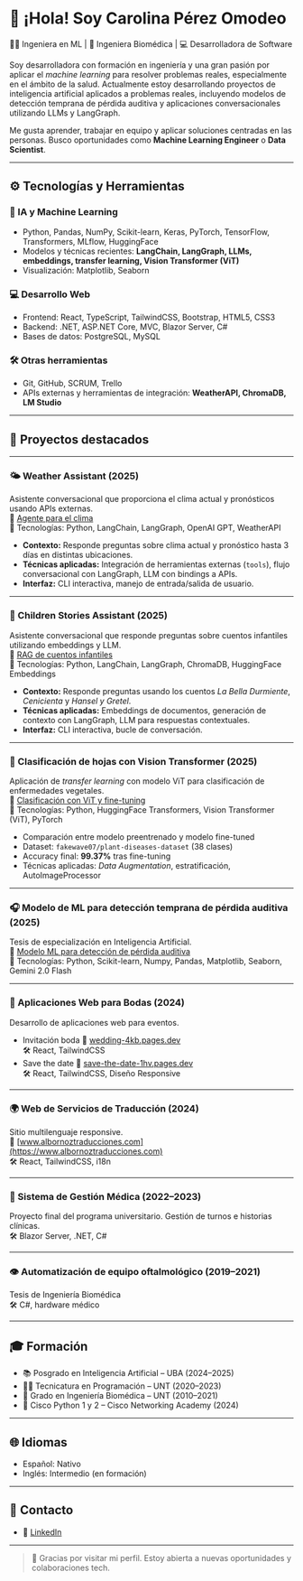 # 👋 ¡Hola! Soy Carolina Pérez Omodeo

👩‍💻 Ingeniera en ML | 🧠 Ingeniera Biomédica | 💻 Desarrolladora de Software

Soy desarrolladora con formación en ingeniería y una gran pasión por aplicar el *machine learning* para resolver problemas reales, especialmente en el ámbito de la salud. Actualmente estoy desarrollando proyectos de inteligencia artificial aplicados a problemas reales, incluyendo modelos de detección temprana de pérdida auditiva y aplicaciones conversacionales utilizando LLMs y LangGraph.

Me gusta aprender, trabajar en equipo y aplicar soluciones centradas en las personas. Busco oportunidades como **Machine Learning Engineer** o **Data Scientist**.

---

## ⚙️ Tecnologías y Herramientas

### 🧠 IA y Machine Learning
- Python, Pandas, NumPy, Scikit-learn, Keras, PyTorch, TensorFlow, Transformers, MLflow, HuggingFace  
- Modelos y técnicas recientes: **LangChain, LangGraph, LLMs, embeddings, transfer learning, Vision Transformer (ViT)**  
- Visualización: Matplotlib, Seaborn  

### 💻 Desarrollo Web
- Frontend: React, TypeScript, TailwindCSS, Bootstrap, HTML5, CSS3  
- Backend: .NET, ASP.NET Core, MVC, Blazor Server, C#  
- Bases de datos: PostgreSQL, MySQL  

### 🛠️ Otras herramientas
- Git, GitHub, SCRUM, Trello  
- APIs externas y herramientas de integración: **WeatherAPI, ChromaDB, LM Studio**

---

## 🚀 Proyectos destacados

---

### 🌤️ Weather Assistant (2025)  
Asistente conversacional que proporciona el clima actual y pronósticos usando APIs externas.  
🔗 [Agente para el clima](https://github.com/CarOmodeo/weather-assistant)  
🧠 Tecnologías: Python, LangChain, LangGraph, OpenAI GPT, WeatherAPI  

- **Contexto:** Responde preguntas sobre clima actual y pronóstico hasta 3 días en distintas ubicaciones.  
- **Técnicas aplicadas:** Integración de herramientas externas (`tools`), flujo conversacional con LangGraph, LLM con bindings a APIs.  
- **Interfaz:** CLI interactiva, manejo de entrada/salida de usuario.

---

### 🌟 Children Stories Assistant (2025)  
Asistente conversacional que responde preguntas sobre cuentos infantiles utilizando embeddings y LLM.  
🔗 [RAG de cuentos infantiles](https://github.com/CarOmodeo/children-stories-assistant)  
🧠 Tecnologías: Python, LangChain, LangGraph, ChromaDB, HuggingFace Embeddings  

- **Contexto:** Responde preguntas usando los cuentos *La Bella Durmiente*, *Cenicienta* y *Hansel y Gretel*.  
- **Técnicas aplicadas:** Embeddings de documentos, generación de contexto con LangGraph, LLM para respuestas contextuales.  
- **Interfaz:** CLI interactiva, bucle de conversación.  

---

### 🌿 Clasificación de hojas con Vision Transformer (2025)  
Aplicación de *transfer learning* con modelo ViT para clasificación de enfermedades vegetales.  
🔗 [Clasificación con ViT y fine-tuning](https://github.com/CarOmodeo/vision-transformer-classifier)  
🧠 Tecnologías: Python, HuggingFace Transformers, Vision Transformer (ViT), PyTorch

- Comparación entre modelo preentrenado y modelo fine-tuned  
- Dataset: `fakewave07/plant-diseases-dataset` (38 clases)  
- Accuracy final: **99.37%** tras fine-tuning  
- Técnicas aplicadas: *Data Augmentation*, estratificación, AutoImageProcessor

---

### 🎧 Modelo de ML para detección temprana de pérdida auditiva (2025)
Tesis de especialización en Inteligencia Artificial.  
🔗 [Modelo ML para detección de pérdida auditiva](https://github.com/CarOmodeo/modelo-deteccion-perdida-auditiva)  
🧠 Tecnologías: Python, Scikit-learn, Numpy, Pandas, Matplotlib, Seaborn, Gemini 2.0 Flash

---

### 💍 Aplicaciones Web para Bodas (2024)
Desarrollo de aplicaciones web para eventos.  
- Invitación boda
🔗 [wedding-4kb.pages.dev](https://wedding-4kb.pages.dev)  
🛠️ React, TailwindCSS
- Save the date
🔗 [save-the-date-1hv.pages.dev](http://save-the-date-1hv.pages.dev)  
🛠️ React, TailwindCSS, Diseño Responsive

---

### 🌍 Web de Servicios de Traducción (2024)
Sitio multilenguaje responsive.  
🔗 [www.albornoztraducciones.com](https://www.albornoztraducciones.com)  
🛠️ React, TailwindCSS, i18n

---

### 🏥 Sistema de Gestión Médica (2022–2023)
Proyecto final del programa universitario. Gestión de turnos e historias clínicas.  
🛠️ Blazor Server, .NET, C#

---

### 👁️ Automatización de equipo oftalmológico (2019–2021)
Tesis de Ingeniería Biomédica  
🛠️ C#, hardware médico

---

## 🎓 Formación

- 📚 Posgrado en Inteligencia Artificial – UBA (2024–2025)
- 🧑‍💻 Tecnicatura en Programación – UNT (2020–2023)
- 🧪 Grado en Ingeniería Biomédica – UNT (2010–2021)
- 🔧 Cisco Python 1 y 2 – Cisco Networking Academy (2024)

---

## 🌐 Idiomas

- Español: Nativo  
- Inglés: Intermedio (en formación)

---

## 💼 Contacto

- 🔗 [LinkedIn](https://www.linkedin.com/in/carolina-omodeo)  

---

> 🌟 Gracias por visitar mi perfil. Estoy abierta a nuevas oportunidades y colaboraciones tech.
